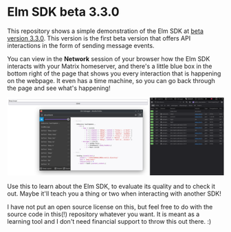 # Elm SDK beta 3.3.0

This repository shows a simple demonstration of the Elm SDK at
[beta version 3.3.0](https://package.elm-lang.org/packages/noordstar/elm-matrix-sdk-beta/3.3.0/).
This version is the first beta version that offers API interactions in the form
of sending message events.

You can view in the **Network** session of your browser how the Elm SDK
interacts with your Matrix homeserver, and there's a little blue box in the
bottom right of the page that shows you every interaction that is happening on
the webpage. It even has a time machine, so you can go back through the page
and see what's happening!

![Image of the Elm SDK demo](img/send-message-beep-boop.png)

Use this to learn about the Elm SDK, to evaluate its quality and to check it
out. Maybe it'll teach you a thing or two when interacting with another SDK!

I have not put an open source license on this, but feel free to do with the
source code in this(!) repository whatever you want. It is meant as a learning
tool and I don't need financial support to throw this out there. :)
